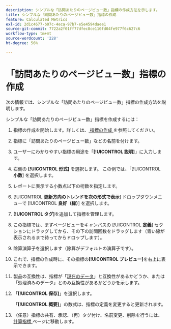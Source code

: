 ```yaml
---
description: シンプルな「訪問あたりのページビュー数」指標の作成方法を示します。
title: シンプルな「訪問あたりのページビュー数」指標の作成
feature: Calculated Metrics
exl-id: 2d1c4677-b07c-4eca-97b7-e5e4594daee1
source-git-commit: 7722a2f01ff77dfec8ce110fd04fe977f6c627c6
workflow-type: tm+mt
source-wordcount: '228'
ht-degree: 56%

---
```


# 「訪問あたりのページビュー数」指標の作成

次の情報では、シンプルな「訪問あたりのページビュー数」指標の作成方法を説明します。

シンプルな「訪問あたりのページビュー数」指標を作成するには：

1. 指標の作成を開始します。詳しくは、[ 指標の作成 ](/help/components/c-calcmetrics/c-workflow/cm-workflow/c-build-metrics/cm-build-metrics.md) を参照してください。
1. 指標に「訪問あたりのページビュー数」などの名前を付けます。
1. ユーザーにわかりやすい指標の用途を「**[!UICONTROL 説明]**」に入力します。
1. 右側の **[!UICONTROL 形式]** を選択します。 この例では、「[!UICONTROL **小数**] を選択します。
1. レポートに表示する小数点以下の桁数を指定します。
1. [!UICONTROL **更新方向のトレンドを次の形式で表示**] ドロップダウンメニューで [!UICONTROL **良好（緑）**] を選択します。
1. **[!UICONTROL タグ]**&#x200B;を追加して指標を管理します。
1. この指標では、まずページビューをキャンバスの [!UICONTROL **定義**] セクションにドラッグしてから、その下の訪問回数をドラッグします（青い線が表示されるまで待ってからドロップします）。
1. 除算演算子を選択します（除算がデフォルトの演算子です）。
1. これで、指標の作成時に、その指標の&#x200B;**[!UICONTROL プレビュー]**&#x200B;を右上に表示できます。
1. 製品の互換性は、指標が「[現在のデータ](https://experienceleague.adobe.com/docs/analytics/analyze/reports-analytics/current-data.html?lang=ja)」と互換性があるかどうか、または「処理済みのデータ」とのみ互換性があるかどうかを示します。
1. 「**[!UICONTROL 保存]**」を選択します。

   「**[!UICONTROL 概要]**」の数式は、指標の定義を変更すると更新されます。

1. （任意）指標の共有、承認、（再）タグ付け、名前変更、削除を行うには、[ 計算指標 ](/help/components/c-calcmetrics/c-workflow/cm-workflow/cm-manager.md) ページに移動します。

